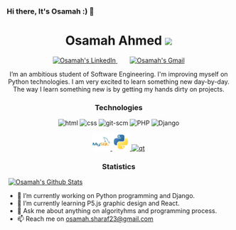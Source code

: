 ### Hi there, It's Osamah :) 👋


<h1 align="center">Osamah Ahmed <img src="https://media.giphy.com/media/hvRJCLFzcasrR4ia7z/giphy.gif" width="25px"></h1>



<p align="center">
  <a href="https://www.linkedin.com/in/osamah-sharaf-aldeen-a98240211" style="margin:0 10px">
    <img alt="Osamah's LinkedIn" width="22px" src="https://raw.githubusercontent.com/peterthehan/peterthehan/master/assets/linkedin.svg" />
  </a>&nbsp;
  <a href="mailto:osamah.sharaf23@gmail.com" style="margin:0 10px">
    <img alt="Osamah's Gmail" width="30px" src="https://raw.githubusercontent.com/jzsfkzm/color-icons-for-gmail/master/resources/Gmail-Icon.png" />
  </a>
</p>



<p align="center">I’m an ambitious student of Software Engineering. I'm improving myself on Python technologies. I am very excited to learn something new day-by-day. The way I learn something new is by getting my hands dirty on projects.</p>


<h3 align="center">Technologies</h3>


<p align="center">
<img src="https://raw.githubusercontent.com/rahul-jha98/github_readme_icons/main/language_and_tools/square/html/html.svg" alt="html" height="42px"/>
<img src="https://raw.githubusercontent.com/rahul-jha98/github_readme_icons/main/language_and_tools/square/css/css.svg" alt="css" height="42px"/>
<img src="https://raw.githubusercontent.com/rahul-jha98/github_readme_icons/main/language_and_tools/square/git-scm/git-scm.svg" alt="git-scm" height="42px"/>
<img src="https://i.ibb.co/LzmYpDX/146-1466902-php-logo-png-transparent-php-logo-png-png-removebg-preview.png" width="48" height="48" alt="PHP" />
  <img src="https://cdn.worldvectorlogo.com/logos/django.svg" width="48" height="48" alt="Django" />
<p align="center"> <a href="https://www.mysql.com/" target="_blank" rel="noreferrer"> <img src="https://raw.githubusercontent.com/devicons/devicon/master/icons/mysql/mysql-original-wordmark.svg" alt="mysql" width="40" height="40"/> </a> <a href="https://www.python.org" target="_blank" rel="noreferrer"> <img src="https://raw.githubusercontent.com/devicons/devicon/master/icons/python/python-original.svg" alt="python" width="40" height="40"/> </a> <a href="https://www.qt.io/" target="_blank" rel="noreferrer"> <img src="https://upload.wikimedia.org/wikipedia/commons/0/0b/Qt_logo_2016.svg" alt="qt" width="40" height="40"/> </a> </p>


</p>


<h3 align="center">Statistics</h3>


<a href="https://git.io/streak-stats"><img alt="" src="https://github-readme-streak-stats.herokuapp.com/?user=AhmedOsamah&theme=vue-dark&hide_border=true" height="162px" /></a>
<a href="https://github.com/anuraghazra/github-readme-stats"><img alt="Osamah's Github Stats" src="https://denvercoder1-github-readme-stats.vercel.app/api/?username=AhmedOsamah&show_icons=true&count_private=true&theme=vue-dark&hide_border=true" height="162px"/></a>




- 🔭 I’m currently working on Python programming and Django.
- 🌱 I’m currently learning P5.js graphic design and React.
- 💬 Ask me about anything on algorityhms and programming process.
- 📫 Reach me on osamah.sharaf23@gmail.com
